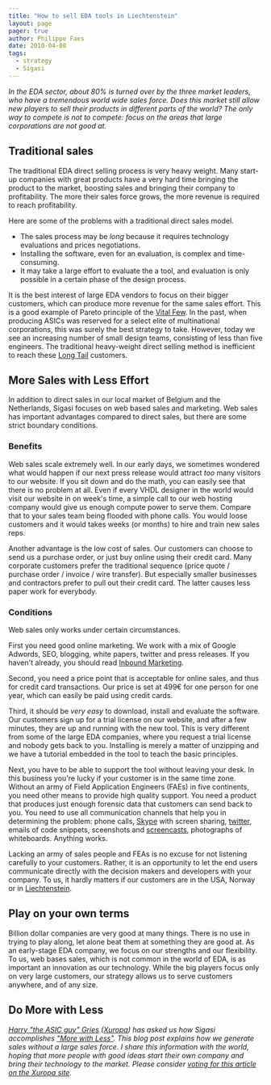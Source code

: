 ```yaml
---
title: "How to sell EDA tools in Liechtenstein"
layout: page 
pager: true
author: Philippe Faes
date: 2010-04-08
tags: 
  - strategy
  - Sigasi
---
```

<em>In the EDA sector, about 80% is turned over by the three market leaders, who have a tremendous world wide sales force. Does this market still allow new players to sell their products in different parts of the world? The only way to compete is not to compete: focus on the areas that large corporations are not good at.</em>

## Traditional sales

The traditional EDA direct selling process is very heavy weight. Many start-up companies with great products have a very hard time bringing the product to the market, boosting sales and bringing their company to profitability. The more their sales force grows, the more revenue is required to reach profitability.

Here are some of the problems with a traditional direct sales model.
<ul>
<li>The sales process may be <em>long</em> because it requires technology evaluations and prices negotiations.
<li>Installing the software, even for an evaluation, is complex and time-consuming.
<li>It may take a large effort to evaluate the a tool, and evaluation is only possible in a certain phase of the design process.
</ul>

It is the best interest of large EDA vendors to focus on their bigger customers, which can produce more revenue for the same sales effort. This is a good example of Pareto principle of the <a href="http://en.wikipedia.org/wiki/Pareto_principle">Vital Few</a>. In the past, when producing ASICs was reserved for a select elite of multinational corporations, this was surely the best strategy to take. 
However, today we see an increasing number of small design teams, consisting of less than five engineers. The traditional heavy-weight direct selling method is inefficient to reach these <a href="http://en.wikipedia.org/wiki/Long_Tail">Long Tail</a> customers.


## More Sales with Less Effort

In addition to direct sales in our local market of Belgium and the Netherlands, Sigasi focuses on web based sales and marketing. Web sales has important advantages compared to direct sales, but there are some strict boundary conditions. 

### Benefits

Web sales scale extremely well. In our early days, we sometimes wondered what would happen if our next press release would attract <em>too</em> many visitors to our website. If you sit down and do the math, you can easily see that there is no problem at all. Even if every VHDL designer in the world would visit our website in on week's time, a simple call to our web hosting company would give us enough compute power to serve them. Compare that to your sales team being flooded with phone calls. You would loose customers and it would takes weeks (or months) to hire and train new sales reps.

Another advantage is the low cost of sales. Our customers can choose to send us a purchase order, or just buy online using their credit card. Many corporate customers prefer the traditional sequence (price quote / purchase order / invoice / wire transfer). But especially smaller businesses and contractors prefer to pull out their credit card. The latter causes less paper work for everybody. 

### Conditions

Web sales only works under certain circumstances. 

First you need good online marketing. We work with a mix of Google Adwords, SEO, blogging, white papers, twitter and press releases. If you haven't already, you should read <a href="http://www.inboundMarketingBook.com">Inbound Marketing</a>.

Second, you need a price point that is acceptable for online sales, and thus for credit card transactions. Our price is set at 499€ for one person for one year, which can easily be paid using credit cards.

Third, it should be <em>very easy</em> to download, install and evaluate the software. Our customers sign up for a trial license on our website, and after a few minutes, they are up and running with the new tool. This is very different from some of the large EDA companies, where you request a trial license and nobody gets back to you. Installing is merely a matter of unzipping and we have a tutorial embedded in the tool to teach the basic principles.

Next, you have to be able to support the tool without leaving your desk. In this business you're lucky if your customer is in the same time zone. Without an army of Field Application Engineers (FAEs) in five continents, you need other means to provide high quality support. You need a product that produces just enough forensic data that customers can send back to you. You need to use all communication channels that help you in determining the problem: phone calls, <a href="http://www.skype.com">Skype</a> with screen sharing, <a href="http://www.twitter.com">twitter</a>, emails of code snippets, sceenshots and <a href="http://en.wikipedia.org/wiki/Screencast">screencasts</a>, photographs of whiteboards. Anything works.

Lacking an army of sales people and FEAs is no excuse for not listening carefully to your customers. Rather, it is an opportunity to let the end users communicate directly with the decision makers and developers with your company. To us, it hardly matters if our customers are in the USA, Norway or in <a href="http://en.wikipedia.org/wiki/Liechtenstein">Liechtenstein</a>.

## Play on your own terms
Billion dollar companies are very good at many things. There is no use in trying to play along, let alone beat them at something they are good at. As an early-stage EDA company, we focus on our strengths and our flexibility. To us, web bases sales, which is not common in the world of EDA, is as important an innovation as our technology. While the big players focus only on very large customers, our strategy allows us to serve customers anywhere, and of any size.

## Do More with Less

<em><a href="http://theasicguy.com">Harry "the ASIC guy" Gries</a> (<a href="http://www.xuropa.com">Xuropa</a>) has asked us how Sigasi accomplishes <a href="http://www.xuropa.com/opinion/domorewithless/">"More with Less"</a>. This blog post explains how we generate sales without a large sales force. I share this information with the world, hoping that more people with good ideas start their own company and bring their technology to the market.
Please consider <a href="http://www.xuropa.com/opinion/domorewithless/entries/howtosellinliechtenstein/">voting for this article on the Xuropa site</a>.</em>
